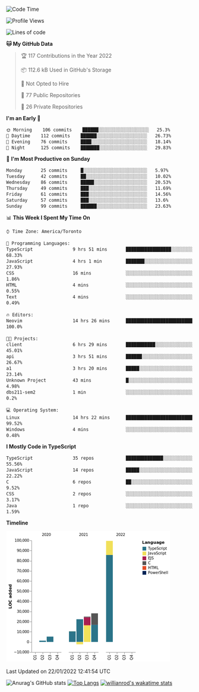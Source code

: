 <!--START_SECTION:waka-->
![Code Time](http://img.shields.io/badge/Code%20Time-123%20hrs%205%20mins-blue)

![Profile Views](http://img.shields.io/badge/Profile%20Views-7-blue)

![Lines of code](https://img.shields.io/badge/From%20Hello%20World%20I%27ve%20Written-190%20Thousand%20lines%20of%20code-blue)

**🐱 My GitHub Data** 

> 🏆 117 Contributions in the Year 2022
 > 
> 📦 112.6 kB Used in GitHub's Storage 
 > 
> 🚫 Not Opted to Hire
 > 
> 📜 77 Public Repositories 
 > 
> 🔑 26 Private Repositories  
 > 
**I'm an Early 🐤** 

```text
🌞 Morning    106 commits    ██████░░░░░░░░░░░░░░░░░░░   25.3% 
🌆 Daytime    112 commits    ██████░░░░░░░░░░░░░░░░░░░   26.73% 
🌃 Evening    76 commits     ████░░░░░░░░░░░░░░░░░░░░░   18.14% 
🌙 Night      125 commits    ███████░░░░░░░░░░░░░░░░░░   29.83%

```
📅 **I'm Most Productive on Sunday** 

```text
Monday       25 commits     █░░░░░░░░░░░░░░░░░░░░░░░░   5.97% 
Tuesday      42 commits     ██░░░░░░░░░░░░░░░░░░░░░░░   10.02% 
Wednesday    86 commits     █████░░░░░░░░░░░░░░░░░░░░   20.53% 
Thursday     49 commits     ███░░░░░░░░░░░░░░░░░░░░░░   11.69% 
Friday       61 commits     ███░░░░░░░░░░░░░░░░░░░░░░   14.56% 
Saturday     57 commits     ███░░░░░░░░░░░░░░░░░░░░░░   13.6% 
Sunday       99 commits     ██████░░░░░░░░░░░░░░░░░░░   23.63%

```


📊 **This Week I Spent My Time On** 

```text
⌚︎ Time Zone: America/Toronto

💬 Programming Languages: 
TypeScript               9 hrs 51 mins       █████████████████░░░░░░░░   68.33% 
JavaScript               4 hrs 1 min         ███████░░░░░░░░░░░░░░░░░░   27.93% 
CSS                      16 mins             ░░░░░░░░░░░░░░░░░░░░░░░░░   1.86% 
HTML                     4 mins              ░░░░░░░░░░░░░░░░░░░░░░░░░   0.55% 
Text                     4 mins              ░░░░░░░░░░░░░░░░░░░░░░░░░   0.49%

🔥 Editors: 
Neovim                   14 hrs 26 mins      █████████████████████████   100.0%

🐱‍💻 Projects: 
client                   6 hrs 29 mins       ███████████░░░░░░░░░░░░░░   45.01% 
api                      3 hrs 51 mins       ██████░░░░░░░░░░░░░░░░░░░   26.67% 
a1                       3 hrs 20 mins       █████░░░░░░░░░░░░░░░░░░░░   23.14% 
Unknown Project          43 mins             █░░░░░░░░░░░░░░░░░░░░░░░░   4.98% 
dbs211-sem2              1 min               ░░░░░░░░░░░░░░░░░░░░░░░░░   0.2%

💻 Operating System: 
Linux                    14 hrs 22 mins      █████████████████████████   99.52% 
Windows                  4 mins              ░░░░░░░░░░░░░░░░░░░░░░░░░   0.48%

```

**I Mostly Code in TypeScript** 

```text
TypeScript               35 repos            ██████████████░░░░░░░░░░░   55.56% 
JavaScript               14 repos            █████░░░░░░░░░░░░░░░░░░░░   22.22% 
C                        6 repos             ██░░░░░░░░░░░░░░░░░░░░░░░   9.52% 
CSS                      2 repos             ░░░░░░░░░░░░░░░░░░░░░░░░░   3.17% 
Java                     1 repo              ░░░░░░░░░░░░░░░░░░░░░░░░░   1.59%

```


**Timeline**

![Chart not found](https://raw.githubusercontent.com/wise-introvert/wise-introvert/master/charts/bar_graph.png) 


 Last Updated on 22/01/2022 12:41:54 UTC
<!--END_SECTION:waka-->

![Anurag's GitHub stats](https://github-readme-stats.vercel.app/api?username=wise-introvert&count_private=true&show_icons=true)
[![Top Langs](https://github-readme-stats.vercel.app/api/top-langs/?username=wise-introvert&langs_count=10)](https://github.com/anuraghazra/github-readme-stats)
[![willianrod's wakatime stats](https://github-readme-stats.vercel.app/api/wakatime?username=wiseintrovert)](https://github.com/anuraghazra/github-readme-stats)
